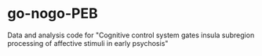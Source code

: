 # go-nogo-PEB
Data and analysis code for "Cognitive control system gates insula subregion processing of affective stimuli in early psychosis"
